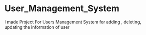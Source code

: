# User_Management_System
I made Project For Users Management System for adding , deleting, updating the information of user
